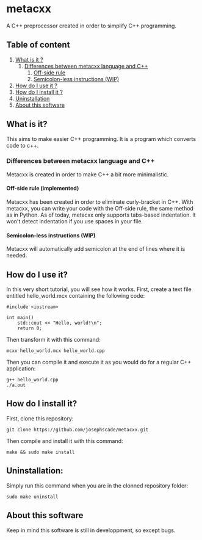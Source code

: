 # metacxx
A C++ preprocessor created in order to simplify C++ programming.
## Table of content
1. [What is it ?](#whatis)
	1. [Differences between metacxx language and C++](#differences)
		1. [Off-side rule](#offside)
		1. [Semicolon-less instructions (WIP)](#semicolonless)
1. [How do I use it ?](#use)
1. [How do I install it ?](#install)
1. [Uninstallation](#uninstall)
1. [About this software](#about)
## What is it?
<a name="whatis"></a>
This aims to make easier C++ programming. It is a program which converts code to c++.
<a name="differences"></a>
### Differences between metacxx language and C++
Metacxx is created in order to make C++ a bit more minimalistic.
<a name="offside"></a>
#### Off-side rule (implemented)
Metacxx has been created in order to eliminate curly-bracket in C++. With metacxx, you can write your code with the Off-side rule, the same method as in Python.
As of today, metacxx only supports tabs-based indentation. It won't detect indentation if you use spaces in your file.
<a name="semicolonless"></a>
#### Semicolon-less instructions (WIP)
Metacxx will automatically add semicolon at the end of lines where it is needed.
<a name="use"></a>
## How do I use it?
In this very short tutorial, you will see how it works.
First, create a text file entitled hello_world.mcx containing the following code:
```
#include <iostream>

int main()
	std::cout << "Hello, world!\n";
	return 0;
```
Then transform it with this command:
```
mcxx hello_world.mcx hello_world.cpp
```
Then you can compile it and execute it as you would do for a regular C++ application:
```
g++ hello_world.cpp
./a.out
```
<a name="install"></a>
## How do I install it?
First, clone this repository:
```
git clone https://github.com/josephscade/metacxx.git
```
Then compile and install it with this command:
```
make && sudo make install
```
<a name="uninstall"></a>
## Uninstallation:
Simply run this command when you are in the clonned repository folder:
```
sudo make uninstall
```
<a name="about"></a>
## About this software
Keep in mind this software is still in developpment, so except bugs.
